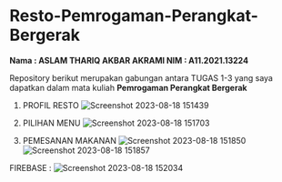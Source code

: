 # Resto-Pemrogaman-Perangkat-Bergerak

**Nama   :  ASLAM THARIQ AKBAR AKRAMI
NIM    :  A11.2021.13224**

Repository berikut merupakan gabungan antara TUGAS 1-3 yang saya dapatkan dalam mata kuliah **Pemrogaman Perangkat Bergerak**


1. PROFIL RESTO
![Screenshot 2023-08-18 151439](https://github.com/aslamthrq/Resto-Pemrogaman-Perangkat-Bergerak/assets/91769513/45353d8b-d15d-4508-b02f-d544d0fcc42c)

2. PILIHAN MENU
![Screenshot 2023-08-18 151703](https://github.com/aslamthrq/Resto-Pemrogaman-Perangkat-Bergerak/assets/91769513/632594a3-8ddc-4f56-a05b-81e809354a5f)

3. PEMESANAN MAKANAN
![Screenshot 2023-08-18 151850](https://github.com/aslamthrq/Resto-Pemrogaman-Perangkat-Bergerak/assets/91769513/817c2a27-d95f-491b-bea4-06b9618c3ee1)
![Screenshot 2023-08-18 151857](https://github.com/aslamthrq/Resto-Pemrogaman-Perangkat-Bergerak/assets/91769513/249c7816-59af-42cf-b58d-0ac34111097a)


FIREBASE :
![Screenshot 2023-08-18 152034](https://github.com/aslamthrq/Resto-Pemrogaman-Perangkat-Bergerak/assets/91769513/80fb9c33-275b-4698-8df7-5a822dd693db)
